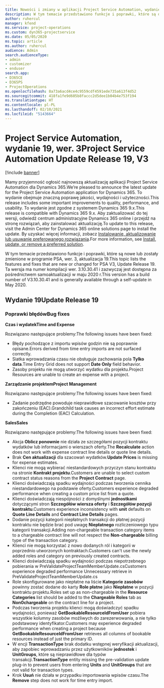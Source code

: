 ```yaml
---
title: Nowości i zmiany w aplikacji Project Service Automation, wydanie 19, wer. 3
description: W tym temacie przedstawiono funkcje i poprawki, które są dostępne w programie Project Service Automation, aktualizacja 19, wer. 3.
author: ruhercul
manager: kfend
ms.service: project-operations
ms.custom: dyn365-projectservice
ms.date: 05/05/2020
ms.topic: article
ms.author: ruhercul
audience: Admin
search.audienceType:
- admin
- customizer
- enduser
search.app:
- D365CE
- D365PS
- ProjectOperations
ms.openlocfilehash: 8a73a6acd4ce4c9559cdf4591ede735a613f4d52
ms.sourcegitcommit: 418fa1fe9d605b8faccc2d5dee1b04b4e753f194
ms.translationtype: HT
ms.contentlocale: pl-PL
ms.lasthandoff: 02/10/2021
ms.locfileid: "5143664"
---
```

# <a name="project-service-automation-update-release-19-v3"></a><span data-ttu-id="be166-103">Project Service Automation, wydanie 19, wer. 3</span><span class="sxs-lookup"><span data-stu-id="be166-103">Project Service Automation Update Release 19, V3</span></span>

[!include [banner](../includes/psa-now-project-operations.md)]

<span data-ttu-id="be166-104">Mamy przyjemność ogłosić najnowszą aktualizację aplikacji Project Service Automation dla Dynamics 365.</span><span class="sxs-lookup"><span data-stu-id="be166-104">We’re pleased to announce the latest update for the Project Service Automation application for Dynamics 365.</span></span> <span data-ttu-id="be166-105">To wydanie obejmuje znaczną poprawę jakości, wydajności i użyteczności.</span><span class="sxs-lookup"><span data-stu-id="be166-105">This release includes some important improvements to quality, performance, and usability.</span></span> <span data-ttu-id="be166-106">To wydanie jest zgodne z systemem Dynamics 365 9.x.</span><span class="sxs-lookup"><span data-stu-id="be166-106">This release is compatible with Dynamics 365 9.x.</span></span> <span data-ttu-id="be166-107">Aby zaktualizować do tej wersji, odwiedź centrum administracyjne Dynamics 365 online i przejdź na stronę rozwiązań, aby zainstalować aktualizację.</span><span class="sxs-lookup"><span data-stu-id="be166-107">To update to this release, visit the Admin Center for Dynamics 365 online solutions page to install the update.</span></span> <span data-ttu-id="be166-108">By uzyskać więcej informacji, zobacz [Instalowanie, aktualizowanie lub usuwanie preferowanego rozwiązania](https://docs.microsoft.com/power-platform/admin/install-remove-preferred-solution).</span><span class="sxs-lookup"><span data-stu-id="be166-108">For more information, see [Install, update, or remove a preferred solution](https://docs.microsoft.com/power-platform/admin/install-remove-preferred-solution).</span></span>

<span data-ttu-id="be166-109">W tym temacie przedstawiono funkcje i poprawki, które są nowe lub zostały zmienione w programie PSA, wer. 3, aktualizacja 19.</span><span class="sxs-lookup"><span data-stu-id="be166-109">This topic lists the features and fixes that are new or changed for PSA V3, Update Release 19.</span></span> <span data-ttu-id="be166-110">Ta wersja ma numer kompilacji wer. 3.10.30.41 i zazwyczaj jest dostępna za pośrednictwem samoaktualizacji w maju 2020 r.</span><span class="sxs-lookup"><span data-stu-id="be166-110">This version has a build number of V3.10.30.41 and is generally available through a self-update in May 2020.</span></span>

## <a name="update-release-19"></a><span data-ttu-id="be166-111">Wydanie 19</span><span class="sxs-lookup"><span data-stu-id="be166-111">Update Release 19</span></span>

### <a name="bug-fixes"></a><span data-ttu-id="be166-112">Poprawki błędów</span><span class="sxs-lookup"><span data-stu-id="be166-112">Bug fixes</span></span>

<span data-ttu-id="be166-113">**Czas i wydatek**</span><span class="sxs-lookup"><span data-stu-id="be166-113">**Time and Expense**</span></span>

<span data-ttu-id="be166-114">Rozwiązano następujące problemy:</span><span class="sxs-lookup"><span data-stu-id="be166-114">The following issues have been fixed:</span></span> 

- <span data-ttu-id="be166-115">Błędy pochodzące z importu wpisów godzin nie są poprawnie opisane.</span><span class="sxs-lookup"><span data-stu-id="be166-115">Errors derived from time entry imports are not surfaced correctly.</span></span>
- <span data-ttu-id="be166-116">Siatka wprowadzania czasu nie obsługuje zachowania pola **Tylko data**.</span><span class="sxs-lookup"><span data-stu-id="be166-116">Time Entry Grid does not support **Date Only** field behavior.</span></span>
- <span data-ttu-id="be166-117">Zasoby projektu nie mogą utworzyć wydatku dla projektu.</span><span class="sxs-lookup"><span data-stu-id="be166-117">Project Resources are unable to create an expense with a project.</span></span>

<span data-ttu-id="be166-118">**Zarządzanie projektem**</span><span class="sxs-lookup"><span data-stu-id="be166-118">**Project Management**</span></span>

<span data-ttu-id="be166-119">Rozwiązano następujące problemy:</span><span class="sxs-lookup"><span data-stu-id="be166-119">The following issues have been fixed:</span></span> 

-  <span data-ttu-id="be166-120">Zadanie podrzędne powoduje nieprawidłowe szacowanie kosztów przy zakończeniu (EAC).</span><span class="sxs-lookup"><span data-stu-id="be166-120">Grandchild task causes an incorrect effort estimate during the Completion (EAC) Calculation.</span></span>

<span data-ttu-id="be166-121">**Sales**</span><span class="sxs-lookup"><span data-stu-id="be166-121">**Sales**</span></span>

<span data-ttu-id="be166-122">Rozwiązano następujące problemy:</span><span class="sxs-lookup"><span data-stu-id="be166-122">The following issues have been fixed:</span></span> 

- <span data-ttu-id="be166-123">Akcja **Oblicz ponownie** nie działa ze szczegółami pozycji kontraktu wydatków lub informacjami o wierszach oferty.</span><span class="sxs-lookup"><span data-stu-id="be166-123">The **Recalculate** action does not work with expense contract line details or quote line details.</span></span>
- <span data-ttu-id="be166-124">Brak **Cen aktualizacji** dla szacowań wydatków.</span><span class="sxs-lookup"><span data-stu-id="be166-124">**Update Prices** is missing for expense estimates.</span></span>
-  <span data-ttu-id="be166-125">Klienci nie mogą wybierać niestandardowych przyczyn stanu kontraktu na stronie **Kontrakt projektu**.</span><span class="sxs-lookup"><span data-stu-id="be166-125">Customers are unable to select custom contract status reasons from the **Project Contract** page.</span></span>
- <span data-ttu-id="be166-126">Klienci doświadczają spadku wydajności podczas tworzenia cennika niestandardowego na podstawie oferty.</span><span class="sxs-lookup"><span data-stu-id="be166-126">Customers experience degraded performance when creating a custom price list from a quote.</span></span>
- <span data-ttu-id="be166-127">Klienci doświadczają niespójności z domyślnymi **jednostkami** dotyczącymi stron **Szczegółów wiersza oferty** i **Szczegółów pozycji kontraktu**.</span><span class="sxs-lookup"><span data-stu-id="be166-127">Customers experience inconsistency with **unit** defaults on **Quote Line Details** and **Contract Line Details** pages.</span></span>
- <span data-ttu-id="be166-128">Dodanie pozycji kategorii niepłatnych transakcji do płatnej pozycji kontraktu nie będzie brać pod uwagę **Niepłatnego** rozliczeniowego typu kategorii transakcji.</span><span class="sxs-lookup"><span data-stu-id="be166-128">Adding non-chargeable transaction category items to a chargeable contract line will not respect the **Non-chargeable** billing type of the transaction category.</span></span>
- <span data-ttu-id="be166-129">Klienci nie mogą korzystać z nowo dodanych ról i kategorii w poprzednio utworzonych kontraktach.</span><span class="sxs-lookup"><span data-stu-id="be166-129">Customers can't use the newly added roles and category on previously created contracts.</span></span>
- <span data-ttu-id="be166-130">Klienci doświadczają spadku wydajności podczas niepotrzebnego pobierania w PreValidateProjectTeamMemberUpdate.cs</span><span class="sxs-lookup"><span data-stu-id="be166-130">Customers experience degraded performance Unnecessary retrieve in PreValidateProjectTeamMemberUpdate.cs</span></span>
- <span data-ttu-id="be166-131">Role skonfigurowane jako niepłatne na liście **Kategorie zasobów** powinny zostać dodane do karty **Role płatne** jako **Niepłatne** w pozycji kontraktu projektu.</span><span class="sxs-lookup"><span data-stu-id="be166-131">Roles set up as non-chargeable in the **Resource Categories** list should be added to the **Chargeable Roles** tab as **Non0chargeable** on the contract line for a project.</span></span>
- <span data-ttu-id="be166-132">Podczas tworzenia projektu klienci mogą doświadczyć spadku wydajności, ponieważ **GetBookableResourceIdFromUser** pobiera wszystkie kolumny zasobów możliwych do zarezerwowania, a nie tylko podstawowy identyfikator.</span><span class="sxs-lookup"><span data-stu-id="be166-132">Customers may experience degraded performance when creating a project because **GetBookableResourceIdFromUser** retrieves all columns of bookable resources instead of just the primary ID.</span></span>
- <span data-ttu-id="be166-133">W encji **TransactionType** brak dodatku wstępnej weryfikacji aktualizacji, aby zapobiec wprowadzaniu przez użytkowników **jednostek** i **UnitGroups**, które są nieprawidłowe dla typów transakcji.</span><span class="sxs-lookup"><span data-stu-id="be166-133">**TransactionType** entity missing the pre-validation update plug-in to prevent users from entering **Units** and **UnitGroups** that are not valid for transaction types.</span></span>
- <span data-ttu-id="be166-134">Krok **Usuń** nie działa w przypadku importowania wpisów czasu.</span><span class="sxs-lookup"><span data-stu-id="be166-134">The **Remove** step does not work for time entry import.</span></span>
